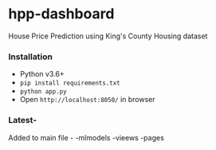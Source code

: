 # hpp-dashboard
House Price Prediction using King's County Housing dataset

### Installation
- Python v3.6+
- `pip install requirements.txt`
- `python app.py`
- Open `http://localhost:8050/` in browser



### Latest-
 Added to main file -
 -mlmodels
 -vieews
 -pages
